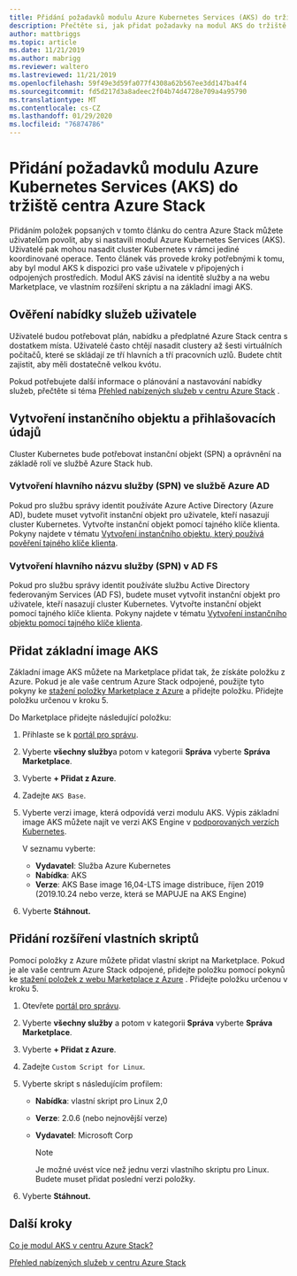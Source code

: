 ```yaml
---
title: Přidání požadavků modulu Azure Kubernetes Services (AKS) do tržiště centra Azure Stack
description: Přečtěte si, jak přidat požadavky na modul AKS do tržiště centra Azure Stack.
author: mattbriggs
ms.topic: article
ms.date: 11/21/2019
ms.author: mabrigg
ms.reviewer: waltero
ms.lastreviewed: 11/21/2019
ms.openlocfilehash: 59f49e3d59fa077f4308a62b567ee3dd147ba4f4
ms.sourcegitcommit: fd5d217d3a8adeec2f04b74d4728e709a4a95790
ms.translationtype: MT
ms.contentlocale: cs-CZ
ms.lasthandoff: 01/29/2020
ms.locfileid: "76874786"
---
```

# <a name="add-the-azure-kubernetes-services-aks-engine-prerequisites-to-the-azure-stack-hub-marketplace"></a>Přidání požadavků modulu Azure Kubernetes Services (AKS) do tržiště centra Azure Stack

Přidáním položek popsaných v tomto článku do centra Azure Stack můžete uživatelům povolit, aby si nastavili modul Azure Kubernetes Services (AKS). Uživatelé pak mohou nasadit cluster Kubernetes v rámci jediné koordinované operace. Tento článek vás provede kroky potřebnými k tomu, aby byl modul AKS k dispozici pro vaše uživatele v připojených i odpojených prostředích. Modul AKS závisí na identitě služby a na webu Marketplace, ve vlastním rozšíření skriptu a na základní imagi AKS.

## <a name="check-your-users-service-offering"></a>Ověření nabídky služeb uživatele

Uživatelé budou potřebovat plán, nabídku a předplatné Azure Stack centra s dostatkem místa. Uživatelé často chtějí nasadit clustery až šesti virtuálních počítačů, které se skládají ze tří hlavních a tří pracovních uzlů. Budete chtít zajistit, aby měli dostatečně velkou kvótu.

Pokud potřebujete další informace o plánování a nastavování nabídky služeb, přečtěte si téma [Přehled nabízených služeb v centru Azure Stack](service-plan-offer-subscription-overview.md) .

## <a name="create-a-service-principal-and-credentials"></a>Vytvoření instančního objektu a přihlašovacích údajů

Cluster Kubernetes bude potřebovat instanční objekt (SPN) a oprávnění na základě rolí ve službě Azure Stack hub.

### <a name="create-an-spn-in-azure-ad"></a>Vytvoření hlavního názvu služby (SPN) ve službě Azure AD

Pokud pro službu správy identit používáte Azure Active Directory (Azure AD), budete muset vytvořit instanční objekt pro uživatele, kteří nasazují cluster Kubernetes. Vytvořte instanční objekt pomocí tajného klíče klienta. Pokyny najdete v tématu [Vytvoření instančního objektu, který používá pověření tajného klíče klienta](azure-stack-create-service-principals.md#create-a-service-principal-that-uses-a-client-secret-credential).

### <a name="create-an-spn-in-ad-fs"></a>Vytvoření hlavního názvu služby (SPN) v AD FS

Pokud pro službu správy identit používáte službu Active Directory federovaným Services (AD FS), budete muset vytvořit instanční objekt pro uživatele, kteří nasazují cluster Kubernetes. Vytvořte instanční objekt pomocí tajného klíče klienta. Pokyny najdete v tématu [Vytvoření instančního objektu pomocí tajného klíče klienta](azure-stack-create-service-principals.md#create-a-service-principal-that-uses-client-secret-credentials).

## <a name="add-the-aks-base-image"></a>Přidat základní image AKS

Základní image AKS můžete na Marketplace přidat tak, že získáte položku z Azure. Pokud je ale vaše centrum Azure Stack odpojené, použijte tyto pokyny ke [stažení položky Marketplace z Azure](https://docs.microsoft.com/azure-stack/operator/azure-stack-download-azure-marketplace-item?view=azs-1908#disconnected-or-a-partially-connected-scenario) a přidejte položku. Přidejte položku určenou v kroku 5.

Do Marketplace přidejte následující položku:

1. Přihlaste se k [portál pro správu](https://adminportal.local.azurestack.external).

1. Vyberte **všechny služby**a potom v kategorii **Správa** vyberte **Správa Marketplace**.

1. Vyberte **+ Přidat z Azure**.

1. Zadejte `AKS Base`.

1. Vyberte verzi image, která odpovídá verzi modulu AKS. Výpis základní image AKS můžete najít ve verzi AKS Engine v [podporovaných verzích Kubernetes](https://github.com/Azure/aks-engine/blob/master/docs/topics/azure-stack.md#supported-kubernetes-versions). 

    V seznamu vyberte:
    - **Vydavatel**: Služba Azure Kubernetes
    - **Nabídka**: AKS
    - **Verze**: AKS Base image 16,04-LTS image distribuce, říjen 2019 (2019.10.24 nebo verze, která se MAPUJE na AKS Engine)

1. Vyberte **Stáhnout.**

## <a name="add-a-custom-script-extension"></a>Přidání rozšíření vlastních skriptů

Pomocí položky z Azure můžete přidat vlastní skript na Marketplace. Pokud je ale vaše centrum Azure Stack odpojené, přidejte položku pomocí pokynů ke [stažení položek z webu Marketplace z Azure](https://docs.microsoft.com/azure-stack/operator/azure-stack-download-azure-marketplace-item?view=azs-1908#disconnected-or-a-partially-connected-scenario) .  Přidejte položku určenou v kroku 5.

1. Otevřete [portál pro správu](https://adminportal.local.azurestack.external).

1. Vyberte **všechny služby** a potom v kategorii **Správa** vyberte **Správa Marketplace**.

1. Vyberte **+ Přidat z Azure**.

1. Zadejte `Custom Script for Linux`.

1. Vyberte skript s následujícím profilem:
   - **Nabídka**: vlastní skript pro Linux 2,0
   - **Verze**: 2.0.6 (nebo nejnovější verze)
   - **Vydavatel**: Microsoft Corp

     > [!Note]  
     > Je možné uvést více než jednu verzi vlastního skriptu pro Linux. Budete muset přidat poslední verzi položky.

1. Vyberte **Stáhnout.**

## <a name="next-steps"></a>Další kroky

[Co je modul AKS v centru Azure Stack?](../user/azure-stack-kubernetes-aks-engine-overview.md)

[Přehled nabízených služeb v centru Azure Stack](service-plan-offer-subscription-overview.md)
